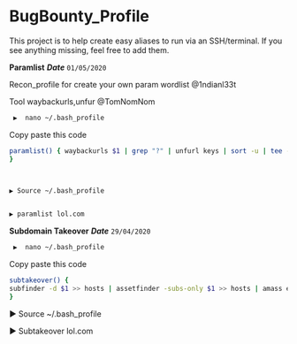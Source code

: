 # BugBounty_Profile

This project is to help create easy aliases to run via an SSH/terminal. If you see anything missing, feel free to add them.




**Paramlist** ***Date*** `01/05/2020`

Recon_profile for create your own param wordlist @1ndianl33t

Tool waybackurls,unfur @TomNomNom

```bash
 ▶  nano ~/.bash_profile
```
Copy paste this code 

```bash
paramlist() { waybackurls $1 | grep "?" | unfurl keys | sort -u | tee -a paramlist.txt
}

```
```bash


▶ Source ~/.bash_profile


▶ paramlist lol.com

```



**Subdomain Takeover**  ***Date*** `29/04/2020`



```bash
 ▶  nano ~/.bash_profile
```
Copy paste this code 


```bash
subtakeover() {
subfinder -d $1 >> hosts | assetfinder -subs-only $1 >> hosts | amass enum -norecursive -noalts -d $1 >> hosts | subjack -w hosts -t 100 -timeout 30 -ssl -c ~/subjack/fingerprints.json -v 3 >> takeover 
}
```

▶ Source ~/.bash_profile


▶ Subtakeover lol.com
```






























